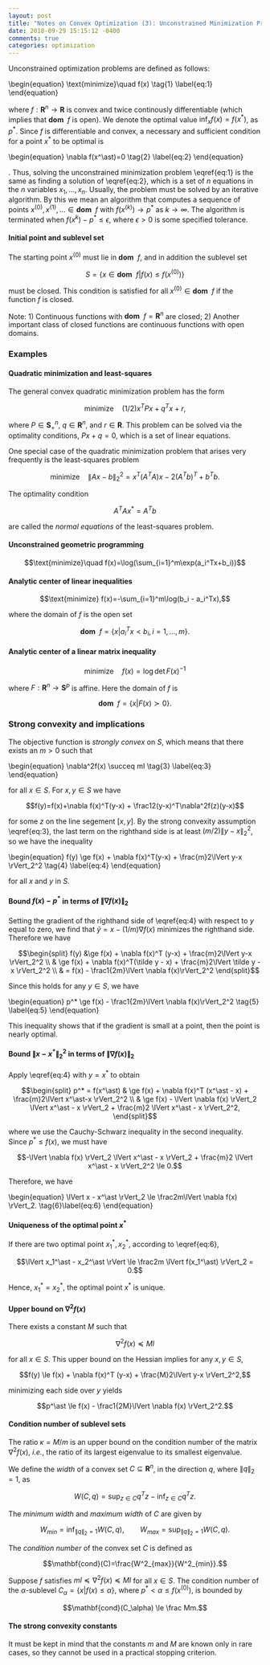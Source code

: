 ```yaml
---
layout: post
title: "Notes on Convex Optimization (3): Unconstrained Minimization Problems"
date: 2018-09-29 15:15:12 -0400
comments: true
categories: optimization
---
```


Unconstrained optimization problems are defined as follows:

\begin{equation}
\text{minimize}\quad f(x)
\tag{1} \label{eq:1}
\end{equation}

where $f: \mathbf{R}^n \rightarrow \mathbf{R}$ is convex and twice continously differentiable (which implies that $\mathbf{dom}\enspace f$ is open). We denote the optimal value $\inf_xf(x)=f(x^\ast)$, as $p^\ast$. Since $f$ is differentiable and convex, a necessary and sufficient condition for a point $x^\ast$ to be optimal is

\begin{equation}
\nabla f(x^\ast)=0
\tag{2} \label{eq:2}
\end{equation}

. Thus, solving the unconstrained minimization problem \eqref{eq:1} is the same as finding a solution of \eqref{eq:2}, which is a set of $n$ equations in the $n$ variables $x_1, \dots, x_n$. Usually, the problem must be solved by an iterative algorithm. By this we mean an algorithm that computes a sequence of points $x^{(0)}, x^{(1)}, \dots \in \mathbf{dom}\enspace f$ with $f(x^{(k)})\rightarrow p^\ast$ as $k\rightarrow\infty$. The algorithm is terminated when $f(x^{k}) - p^\ast \le \epsilon$, where $\epsilon>0$ is some specified tolerance.

#### Initial point and sublevel set

The starting point $x^{(0)}$ must lie in $\mathbf{dom}\enspace f$, and in addition the sublevel set

$$ S = \{x \in \mathbf{dom}\enspace f \vert f(x) \le f(x^{(0)})\} $$

must be closed. This condition is satisfied for all $x^{(0)}\in\mathbf{dom}\enspace f$ if the function $f$ is closed.

Note: 1) Continuous functions with $\mathbf{dom}\enspace f=\mathbf{R}^n$ are closed; 2) Another important class of closed functions are continuous functions with open domains.

### Examples

#### Quadratic minimization and least-squares

The general convex quadratic minimization problem has the form

$$\text{minimize}\quad (1/2)x^TPx+q^Tx+r, $$

where $P\in\mathbf{S}_+^n$, $q\in\mathbf{R}^n$, and $r\in\mathbf{R}$. This problem can be solved via the optimality conditions, $Px+q=0$, which is a set of linear equations.

One special case of the quadratic minimization problem that arises very frequently is the least-squares problem

$$\text{minimize}\quad \lVert Ax-b\rVert_2^2=x^T(A^TA)x-2(A^Tb)^T+b^Tb.$$

The optimality condition

$$A^TAx^\ast=A^Tb$$

are called the *normal equations* of the least-squares problem. 

#### Unconstrained geometric programming

$$\text{minimize}\quad f(x)=\log(\sum_{i=1}^m\exp(a_i^Tx+b_i))$$

#### Analytic center of linear inequalities

$$\text{minimize} f(x)=-\sum_{i=1}^m\log(b_i - a_i^Tx),$$

where the domain of $f$ is the open set

$$\mathbf{dom}\enspace f=\{x\vert a_i^Tx<b_i,i=1,\dots,m\}.$$

#### Analytic center of a linear matrix inequality

$$\text{minimize}\quad f(x)=\log\det F(x)^{-1}$$

where $F: \mathbf{R}^n\rightarrow\mathbf{S}^p$ is affine. Here the domain of $f$ is 

$$\mathbf{dom}\enspace f=\{x\vert F(x) \succ 0\}.$$

### Strong convexity and implications

The objective function is *strongly convex* on $S$, which means that there exists an $m>0$ such that 

\begin{equation}
\nabla^2f(x) \succeq mI
\tag{3} \label{eq:3}
\end{equation}

for all $x\in S$.  For $x, y \in S$ we have

$$f(y)=f(x)+\nabla f(x)^T(y-x) + \frac12(y-x)^T\nabla^2f(z)(y-x)$$

for some $z$ on the line segement $[x, y]$. By the strong convexity assumption \eqref{eq:3}, the last term on the righthand side is at least $(m/2)\lVert y-x\rVert^2_2$, so we have the inequality

\begin{equation}
f(y) \ge f(x) + \nabla f(x)^T(y-x) + \frac{m}2\lVert y-x \rVert_2^2
\tag{4} \label{eq:4}
\end{equation}

for all $x$ and $y$ in $S$.

#### Bound $f(x)-p^\ast$ in terms of $\lVert \nabla f(x) \rVert_2$

Setting the gradient of the righthand side of \eqref{eq:4} with respect to $y$ equal to zero, we find that $\tilde y = x-(1/m)\nabla f(x)$ minimizes the righthand side. Therefore we have

$$\begin{split}
f(y) &\ge f(x) + \nabla f(x)^T (y-x) + \frac{m}2\lVert y-x \rVert_2^2 \\
& \ge f(x) + \nabla f(x)^T(\tilde y - x) + \frac{m}2\lVert \tilde y - x \rVert_2^2 \\
& = f(x) - \frac1{2m}\lVert \nabla f(x)\rVert_2^2
\end{split}$$

Since this holds for any $y\in S$, we have

\begin{equation}
p^* \ge f(x) - \frac1{2m}\lVert \nabla f(x)\rVert_2^2
\tag{5} \label{eq:5}
\end{equation}

This inequality shows that if the gradient is small at a point, then the point is nearly optimal.

#### Bound $\lVert x-x^\ast\rVert_2^2$ in terms of $\lVert \nabla f(x) \rVert_2$

Apply \eqref{eq:4} with $y=x^\ast$ to obtain

$$\begin{split}
p^* = f(x^\ast)  & \ge f(x) + \nabla f(x)^T (x^\ast - x) + \frac{m}2\lVert x^\ast-x \rVert_2^2 \\
& \ge f(x) - \lVert \nabla f(x) \rVert_2 \lVert x^\ast - x \rVert_2 + \frac{m}2 \lVert x^\ast - x \rVert_2^2,
\end{split}$$

where we use the Cauchy-Schwarz inequality in the second inequality. Since $p^\ast \le f(x)$, we must have

$$-\lVert \nabla f(x) \rVert_2 \lVert x^\ast - x \rVert_2 + \frac{m}2 \lVert x^\ast - x \rVert_2^2 \le 0.$$

Therefore, we have

\begin{equation}
\lVert x - x^\ast \rVert_2 \le \frac2m\lVert \nabla f(x) \rVert_2.
\tag{6}\label{eq:6}
\end{equation}

#### Uniqueness of the optimal point $x^\ast$

If there are two optimal point $x^\ast_1, x^\ast_2$, according to \eqref{eq:6}, 

$$\lVert x_1^\ast - x_2^\ast \rVert \le \frac2m \lVert f(x_1^\ast) \rVert_2 = 0.$$

Hence, $x_1^\ast = x_2^\ast$, the optimal point $x^\ast$ is unique.

#### Upper bound on $\nabla^2f(x)$

There exists a  constant $M$ such that 

$$\nabla^2 f(x) \preceq MI$$

for all $x \in S$. This upper bound on the Hessian implies for any $x, y \in S$,

$$f(y) \le f(x) + \nabla f(x)^T (y-x) + \frac{M}2\lVert y-x \rVert_2^2,$$

minimizing each side over $y$ yields

$$p^\ast \le f(x) - \frac1{2M}\lVert \nabla f(x) \rVert_2^2.$$

#### Condition number of sublevel sets

The ratio $\kappa=M/m$ is an upper bound on the condition number of the matrix $\nabla^2 f(x)$, *i.e.*, the ratio of its largest eigenvalue to its smallest eigenvalue.

We define the *width* of a convex set $C \subseteq \mathbf{R}^n$, in the direction $q$, where $\lVert q \rVert_2 = 1$, as

$$W(C, q) = \sup_{z \in C} q^T z - \inf_{z\in C}q^Tz.$$

The *minimum width* and *maximum width* of $C$ are given by

$$W_{min}=\inf_{\lVert q\rVert_2=1}W(C,q), \qquad W_{max}=\sup_{\lVert q\rVert_2=1}W(C,q).$$

The *condition number* of the convex set $C$ is defined as

$$\mathbf{cond}(C)=\frac{W^2_{max}}{W^2_{min}}.$$

Suppose $f$ satisfies $mI \preceq \nabla^2 f(x) \preceq MI$ for all $x\in S$. The condition number of the $\alpha$-sublevel $C_\alpha=\{x \vert f(x) \le \alpha\}$, where $p^\ast < \alpha \le f(x^{(0)})$, is bounded by

$$\mathbf{cond}(C_\alpha) \le \frac Mm.$$

#### The strong convexity constants

It must be kept in mind that the constants $m$ and $M$ are known only in rare cases, so they cannot be used in a practical stopping criterion.
